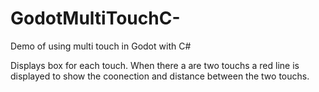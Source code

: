 # GodotMultiTouchC-
Demo of using multi touch in Godot with C#

Displays box for each touch. When there a are two touchs a red line is displayed to 
show the coonection and distance between the two touchs.
